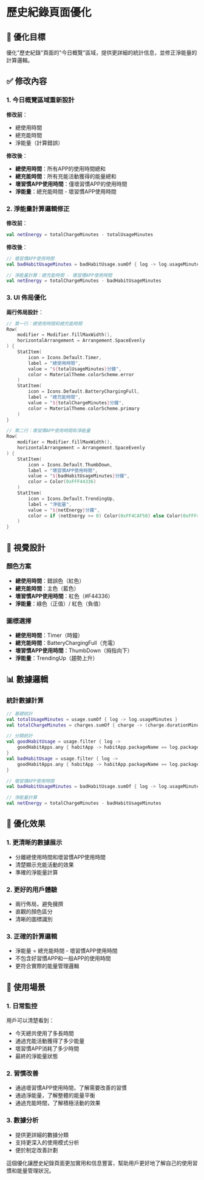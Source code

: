 # 歷史紀錄頁面優化

## 🎯 優化目標

優化"歷史紀錄"頁面的"今日概覽"區域，提供更詳細的統計信息，並修正淨能量的計算邏輯。

## ✅ 修改內容

### 1. 今日概覽區域重新設計

**修改前**：
- 總使用時間
- 總充能時間  
- 淨能量（計算錯誤）

**修改後**：
- **總使用時間**：所有APP的使用時間總和
- **總充能時間**：所有充能活動獲得的能量總和
- **壞習慣APP使用時間**：僅壞習慣APP的使用時間
- **淨能量**：總充能時間 - 壞習慣APP使用時間

### 2. 淨能量計算邏輯修正

**修改前**：
```kotlin
val netEnergy = totalChargeMinutes - totalUsageMinutes
```

**修改後**：
```kotlin
// 壞習慣APP使用時間
val badHabitUsageMinutes = badHabitUsage.sumOf { log -> log.usageMinutes }

// 淨能量計算：總充能時間 - 壞習慣APP使用時間
val netEnergy = totalChargeMinutes - badHabitUsageMinutes
```

### 3. UI 佈局優化

**兩行佈局設計**：
```kotlin
// 第一行：總使用時間和總充能時間
Row(
    modifier = Modifier.fillMaxWidth(),
    horizontalArrangement = Arrangement.SpaceEvenly
) {
    StatItem(
        icon = Icons.Default.Timer,
        label = "總使用時間",
        value = "${totalUsageMinutes}分鐘",
        color = MaterialTheme.colorScheme.error
    )
    StatItem(
        icon = Icons.Default.BatteryChargingFull,
        label = "總充能時間",
        value = "${totalChargeMinutes}分鐘",
        color = MaterialTheme.colorScheme.primary
    )
}

// 第二行：壞習慣APP使用時間和淨能量
Row(
    modifier = Modifier.fillMaxWidth(),
    horizontalArrangement = Arrangement.SpaceEvenly
) {
    StatItem(
        icon = Icons.Default.ThumbDown,
        label = "壞習慣APP使用時間",
        value = "${badHabitUsageMinutes}分鐘",
        color = Color(0xFFF44336)
    )
    StatItem(
        icon = Icons.Default.TrendingUp,
        label = "淨能量",
        value = "${netEnergy}分鐘",
        color = if (netEnergy >= 0) Color(0xFF4CAF50) else Color(0xFFF44336)
    )
}
```

## 🎨 視覺設計

### 顏色方案
- **總使用時間**：錯誤色（紅色）
- **總充能時間**：主色（藍色）
- **壞習慣APP使用時間**：紅色（#F44336）
- **淨能量**：綠色（正值）/ 紅色（負值）

### 圖標選擇
- **總使用時間**：Timer（時鐘）
- **總充能時間**：BatteryChargingFull（充電）
- **壞習慣APP使用時間**：ThumbDown（拇指向下）
- **淨能量**：TrendingUp（趨勢上升）

## 📊 數據邏輯

### 統計數據計算
```kotlin
// 基礎統計
val totalUsageMinutes = usage.sumOf { log -> log.usageMinutes }
val totalChargeMinutes = charges.sumOf { charge -> (charge.durationMinutes * charge.ratio).toInt() }

// 分類統計
val goodHabitUsage = usage.filter { log ->
    goodHabitApps.any { habitApp -> habitApp.packageName == log.packageName && habitApp.isGoodHabit }
}
val badHabitUsage = usage.filter { log ->
    goodHabitApps.any { habitApp -> habitApp.packageName == log.packageName && habitApp.isBadHabit }
}

// 壞習慣APP使用時間
val badHabitUsageMinutes = badHabitUsage.sumOf { log -> log.usageMinutes }

// 淨能量計算
val netEnergy = totalChargeMinutes - badHabitUsageMinutes
```

## 🎯 優化效果

### 1. 更清晰的數據展示
- 分離總使用時間和壞習慣APP使用時間
- 清楚顯示充能活動的效果
- 準確的淨能量計算

### 2. 更好的用戶體驗
- 兩行佈局，避免擁擠
- 直觀的顏色區分
- 清晰的圖標識別

### 3. 正確的計算邏輯
- 淨能量 = 總充能時間 - 壞習慣APP使用時間
- 不包含好習慣APP和一般APP的使用時間
- 更符合實際的能量管理邏輯

## 📱 使用場景

### 1. 日常監控
用戶可以清楚看到：
- 今天總共使用了多長時間
- 通過充能活動獲得了多少能量
- 壞習慣APP消耗了多少時間
- 最終的淨能量狀態

### 2. 習慣改善
- 通過壞習慣APP使用時間，了解需要改善的習慣
- 通過淨能量，了解整體的能量平衡
- 通過充能時間，了解積極活動的效果

### 3. 數據分析
- 提供更詳細的數據分類
- 支持更深入的使用模式分析
- 便於制定改善計劃

這個優化讓歷史紀錄頁面更加實用和信息豐富，幫助用戶更好地了解自己的使用習慣和能量管理狀況。

